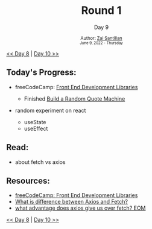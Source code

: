 <div align="center">
  <h1>Round 1</h1>
  <p>Day 9</p>

  <sub>
    Author: <a href="https://github.com/plskz" target="_blank">Zai Santillan</a>
    <br>
    <small>June 9, 2022 - Thursday</small>
  </sub>
</div>

[<< Day 8](day008.md) | [Day 10 >>](day010.md)

## Today's Progress:

- freeCodeCamp: [Front End Development Libraries](https://www.freecodecamp.org/learn/front-end-development-libraries/)

  - Finished [Build a Random Quote Machine](https://www.freecodecamp.org/learn/front-end-development-libraries/front-end-development-libraries-projects/build-a-random-quote-machine)

- random experiment on react
  - useState
  - useEffect

## Read:

- about fetch vs axios

## Resources:

- [freeCodeCamp: Front End Development Libraries](https://www.freecodecamp.org/learn/front-end-development-libraries/)
- [What is difference between Axios and Fetch?](https://stackoverflow.com/questions/40844297/what-is-difference-between-axios-and-fetch)
- [what advantage does axios give us over fetch? EOM](https://github.com/axios/axios/issues/314)

[<< Day 8](day008.md) | [Day 10 >>](day010.md)
